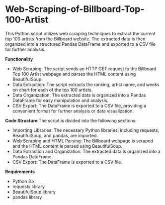 # Web-Scraping-of-Billboard-Top-100-Artist
This Python script utilizes web scraping techniques to extract the current top 100 artists from the Billboard website. The extracted data is then organized into a structured Pandas DataFrame and exported to a CSV file for further analysis.

**Functionality**
-  Web Scraping: The script sends an HTTP GET request to the Billboard Top 100 Artist webpage and parses the HTML content using BeautifulSoup.
-  Data Extraction: The script extracts the ranking, artist name, and weeks on chart for each of the top 100 artists.
-  Data Organization: The extracted data is organized into a Pandas DataFrame for easy manipulation and analysis.
-  CSV Export: The DataFrame is exported to a CSV file, providing a convenient format for further analysis or data visualization.
  
**Code Structure**
The script is divided into the following sections:
-  Importing Libraries: The necessary Python libraries, including requests, BeautifulSoup, and pandas, are imported.
-  Web Scraping and HTML Parsing: The Billboard webpage is scraped and the HTML content is parsed using BeautifulSoup.
-  Data Extraction and Organization: The extracted data is organized into a Pandas DataFrame.
-  CSV Export: The DataFrame is exported to a CSV file.
  
**Requirements**
-  Python 3.x
-  requests library
-  BeautifulSoup library
-  pandas library
